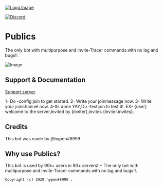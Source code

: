 [![Logo Image](https://cdn.discordapp.com/avatars/733311503813443636/7f2c445ef1ddc3b15b94a2af71a4edf1.png?size=20)](https://discord.gg/EHwWE6Sfgq)


[![Discord](https://img.shields.io/discord/727884708158898186?color=%23FF99JSH&label=DISCORD&logo=Discord&style=plastic)](https://discord.gg/EHwWE6Sfgq)

# Publics
The only bot with multipurpose and Invite-Tracer commands.with no lag and bugs!!.

![Image](https://cdn.discordapp.com/avatars/733311503813443636/7f2c445ef1ddc3b15b94a2af71a4edf1.png?size=2048)

## Support & Documentation
 [Support server](https://discord.gg/EHwWE6Sfgq).
 
 1- Do -config join to get started.
 2- Write your joinmessage now.
 3- Write your joinchannel now. 
 4-Its done YAY,Do -testjoin to test it!. 
 EX- {user} welcome to the server,invited by {inviter},invites {inviter.invites}.
 

## Credits
This bot was made by @hypen#8999

## Why use Publics? 
This bot is used by 90k+ users in 90+ servers! + The only bot with multipurpose and Invite-Tracer commands.with no lag and bugs!!.

```
Copyright (c) 2020 hypen#8999 .
```

